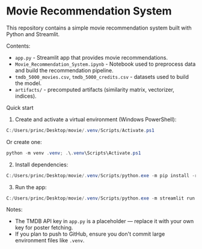 # Movie Recommendation System

This repository contains a simple movie recommendation system built with Python and Streamlit.

Contents:
- `app.py` - Streamlit app that provides movie recommendations.
- `Movie_Recommendation_System.ipynb` - Notebook used to preprocess data and build the recommendation pipeline.
- `tmdb_5000_movies.csv`, `tmdb_5000_credits.csv` - datasets used to build the model.
- `artifacts/` - precomputed artifacts (similarity matrix, vectorizer, indices).

Quick start
1. Create and activate a virtual environment (Windows PowerShell):

```powershell
C:/Users/princ/Desktop/movie/.venv/Scripts/Activate.ps1
```

Or create one:

```powershell
python -m venv .venv; .\.venv\Scripts\Activate.ps1
```

2. Install dependencies:

```powershell
C:/Users/princ/Desktop/movie/.venv/Scripts/python.exe -m pip install -r requirements.txt
```

3. Run the app:

```powershell
C:/Users/princ/Desktop/movie/.venv/Scripts/python.exe -m streamlit run app.py
```

Notes:
- The TMDB API key in `app.py` is a placeholder — replace it with your own key for poster fetching.
- If you plan to push to GitHub, ensure you don't commit large environment files like `.venv`.
